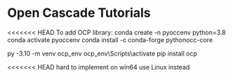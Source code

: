 # Open Cascade Tutorials 
<<<<<<< HEAD
To add OCP library:
conda create -n pyoccenv python=3.8
conda activate pyoccenv
conda install -c conda-forge pythonocc-core

py -3.10 -m venv ocp_env
ocp_env\Scripts\activate
pip install ocp


<<<<<<< HEAD
hard to implement on win64 use Linux instead

